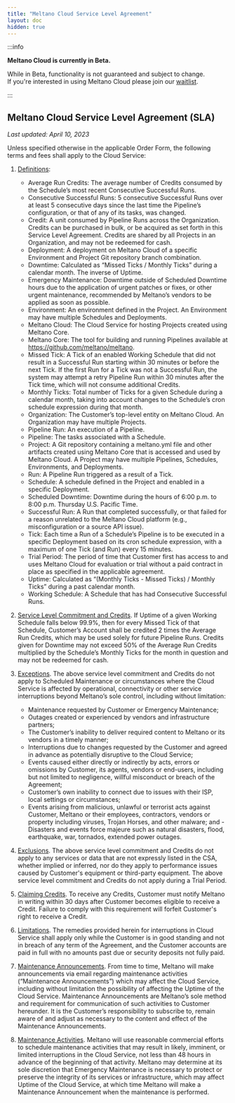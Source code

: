 ```yaml
---
title: "Meltano Cloud Service Level Agreement"
layout: doc
hidden: true
---
```


:::info

<p><strong>Meltano Cloud is currently in Beta.</strong></p>
<p>While in Beta, functionality is not guaranteed and subject to change. <br /> If you're interested in using Meltano Cloud please join our <a href="https://meltano.com/cloud/">waitlist</a>.</p>

:::

## Meltano Cloud Service Level Agreement (SLA)

_Last updated: April 10, 2023_

Unless specified otherwise in the applicable Order Form, the following terms and fees shall apply to the Cloud Service:

1. <u>Definitions</u>:

   - Average Run Credits: The average number of Credits consumed by the Schedule’s most recent Consecutive Successful Runs.
   - Consecutive Successful Runs: 5 consecutive Successful Runs over at least 5 consecutive days since the last time the Pipeline’s configuration, or that of any of its tasks, was changed.
   - Credit: A unit consumed by Pipeline Runs across the Organization. Credits can be purchased in bulk, or be acquired as set forth in this Service Level Agreement. Credits are shared by all Projects in an Organization, and may not be redeemed for cash.
   - Deployment: A deployment on Meltano Cloud of a specific Environment and Project Git repository branch combination.
   - Downtime: Calculated as “Missed Ticks / Monthly Ticks” during a calendar month. The inverse of Uptime.
   - Emergency Maintenance: Downtime outside of Scheduled Downtime hours due to the application of urgent patches or fixes, or other urgent maintenance, recommended by Meltano’s vendors to be applied as soon as possible.
   - Environment: An environment defined in the Project. An Environment may have multiple Schedules and Deployments.
   - Meltano Cloud: The Cloud Service for hosting Projects created using Meltano Core.
   - Meltano Core: The tool for building and running Pipelines available at https://github.com/meltano/meltano.
   - Missed Tick: A Tick of an enabled Working Schedule that did not result in a Successful Run starting within 30 minutes or before the next Tick. If the first Run for a Tick was not a Successful Run, the system may attempt a retry Pipeline Run within 30 minutes after the Tick time, which will not consume additional Credits.
   - Monthly Ticks: Total number of Ticks for a given Schedule during a calendar month, taking into account changes to the Schedule’s cron schedule expression during that month.
   - Organization: The Customer’s top-level entity on Meltano Cloud. An Organization may have multiple Projects.
   - Pipeline Run: An execution of a Pipeline.
   - Pipeline: The tasks associated with a Schedule.
   - Project: A Git repository containing a meltano.yml file and other artifacts created using Meltano Core that is accessed and used by Meltano Cloud. A Project may have multiple Pipelines, Schedules, Environments, and Deployments.
   - Run: A Pipeline Run triggered as a result of a Tick.
   - Schedule: A schedule defined in the Project and enabled in a specific Deployment.
   - Scheduled Downtime: Downtime during the hours of 6:00 p.m. to 8:00 p.m. Thursday U.S. Pacific Time.
   - Successful Run: A Run that completed successfully, or that failed for a reason unrelated to the Meltano Cloud platform (e.g., misconfiguration or a source API issue).
   - Tick: Each time a Run of a Schedule’s Pipeline is to be executed in a specific Deployment based on its cron schedule expression, with a maximum of one Tick (and Run) every 15 minutes.
   - Trial Period: The period of time that Customer first has access to and uses Meltano Cloud for evaluation or trial without a paid contract in place as specified in the applicable agreement.
   - Uptime: Calculated as “(Monthly Ticks - Missed Ticks) / Monthly Ticks” during a past calendar month.
   - Working Schedule: A Schedule that has had Consecutive Successful Runs.

2. <u>Service Level Commitment and Credits</u>. If Uptime of a given Working Schedule falls below 99.9%, then for every Missed Tick of that Schedule, Customer’s Account shall be credited 2 times the Average Run Credits, which may be used solely for future Pipeline Runs. Credits given for Downtime may not exceed 50% of the Average Run Credits multiplied by the Schedule’s Monthly Ticks for the month in question and may not be redeemed for cash.

3. <u>Exceptions</u>. The above service level commitment and Credits do not apply to Scheduled Maintenance or circumstances where the Cloud Service is affected by operational, connectivity or other service interruptions beyond Meltano’s sole control, including without limitation:

   - Maintenance requested by Customer or Emergency Maintenance;
   - Outages created or experienced by vendors and infrastructure partners;
   - The Customer’s inability to deliver required content to Meltano or its vendors in a timely manner;
   - Interruptions due to changes requested by the Customer and agreed in advance as potentially disruptive to the Cloud Service;
   - Events caused either directly or indirectly by acts, errors or omissions by Customer, its agents, vendors or end-users, including but not limited to negligence, willful misconduct or breach of the Agreement;
   - Customer’s own inability to connect due to issues with their ISP, local settings or circumstances;
   - Events arising from malicious, unlawful or terrorist acts against Customer, Meltano or their employees, contractors, vendors or property including viruses, Trojan Horses, and other malware; and
     -Disasters and events force majeure such as natural disasters, flood, earthquake, war, tornados, extended power outages.

4. <u>Exclusions</u>. The above service level commitment and Credits do not apply to any services or data that are not expressly listed in the CSA, whether implied or inferred, nor do they apply to performance issues caused by Customer's equipment or third-party equipment. The above service level commitment and Credits do not apply during a Trial Period.

5. <u>Claiming Credits</u>. To receive any Credits, Customer must notify Meltano in writing within 30 days after Customer becomes eligible to receive a Credit. Failure to comply with this requirement will forfeit Customer's right to receive a Credit.

6. <u>Limitations</u>. The remedies provided herein for interruptions in Cloud Service shall apply only while the Customer is in good standing and not in breach of any term of the Agreement, and the Customer accounts are paid in full with no amounts past due or security deposits not fully paid.

7. <u>Maintenance Announcements</u>. From time to time, Meltano will make announcements via email regarding maintenance activities (“Maintenance Announcements”) which may affect the Cloud Service, including without limitation the possibility of affecting the Uptime of the Cloud Service. Maintenance Announcements are Meltano’s sole method and requirement for communication of such activities to Customer hereunder. It is the Customer’s responsibility to subscribe to, remain aware of and adjust as necessary to the content and effect of the Maintenance Announcements.

8. <u>Maintenance Activities</u>. Meltano will use reasonable commercial efforts to schedule maintenance activities that may result in likely, imminent, or limited interruptions in the Cloud Service, not less than 48 hours in advance of the beginning of that activity. Meltano may determine at its sole discretion that Emergency Maintenance is necessary to protect or preserve the integrity of its services or infrastructure, which may affect Uptime of the Cloud Service, at which time Meltano will make a Maintenance Announcement when the maintenance is performed.
